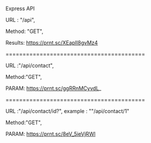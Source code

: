 Express API

URL : "/api",

Method: "GET",

Results: https://prnt.sc/XEapIl8gvMz4

=========================================

URL :"/api/contact",

Method:"GET",

PARAM: https://prnt.sc/ggRRnMCyvdL_

=========================================

URL :"/api/contact/id?",
example : ""/api/contact/1"

Method:"GET",

PARAM: https://prnt.sc/8eV_5ieVjRWl